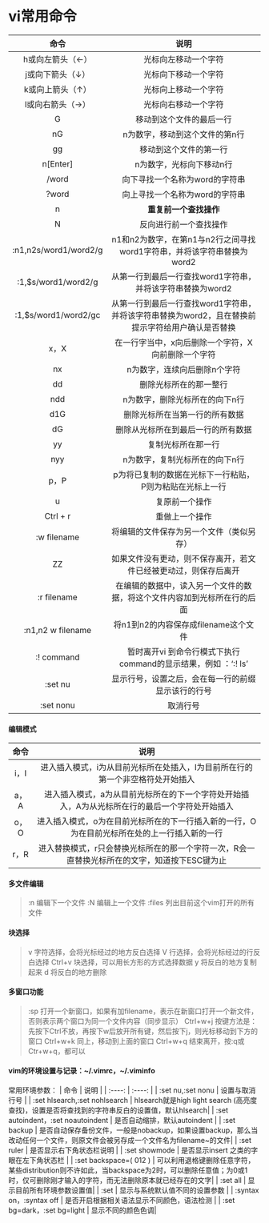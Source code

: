 # vi常用命令

|         命令          |                             说明                             |
| :-------------------: | :----------------------------------------------------------: |
|   h或向左箭头（←）    |                     光标向左移动一个字符                     |
|   j或向下箭头（↓）    |                     光标向下移动一个字符                     |
|   k或向上箭头（↑）    |                     光标向上移动一个字符                     |
|   l或向右箭头（→）    |                     光标向右移动一个字符                     |
|           G           |                   移动到这个文件的最后一行                   |
|          nG           |                n为数字，移动到这个文件的第n行                |
|          gg           |                    移动到这个文件的第一行                    |
|       n[Enter]        |                   n为数字，光标向下移动n行                   |
|         /word         |                向下寻找一个名称为word的字符串                |
|         ?word         |                向上寻找一个名称为word的字符串                |
|           n           |                    **重复前一个查找操作**                    |
|           N           |                    反向进行前一个查找操作                    |
| :n1,n2s/word1/word2/g | n1和n2为数字，在第n1与n2行之间寻找word1字符串，并将该字符串替换为word2 |
|  :1,$s/word1/word2/g  |  从第一行到最后一行查找word1字符串，并将该字符串替换为word2  |
| :1,$s/word1/word2/gc  | 从第一行到最后一行查找word1字符串，并将该字符串替换为word2，且在替换前提示字符给用户确认是否替换 |
|         x，X          |      在一行字当中，x向后删除一个字符，X向前删除一个字符      |
|          nx           |                 n为数字，连续向后删除n个字符                 |
|          dd           |                    删除光标所在的那一整行                    |
|          ndd          |                n为数字，删除光标所在的向下n行                |
| d1G	| 删除光标所在当第一行的所有数据 |
| dG | 删除从光标所在到最后一行的所有数据 |
| yy | 复制光标所在那一行 |
| nyy | n为数字，复制光标所在的向下n行 |
| p，P | p为将已复制的数据在光标下一行粘贴，P则为粘贴在光标上一行 |
| u | 复原前一个操作 |
| Ctrl + r | 重做上一个操作 |
| :w filename | 将编辑的文件保存为另一个文件（类似另存）|
| ZZ | 如果文件没有更动，则不保存离开，若文件已经被更动过，则保存后离开 |
| :r filename | 在编辑的数据中，读入另一个文件的数据，将这个文件内容加到光标所在行的后面 |
| :n1,n2 w filename | 将n1到n2的内容保存成filename这个文件 |
| :! command | 暂时离开vi 到命令行模式下执行command的显示结果，例如 ：‘:! ls’ |
| :set nu | 显示行号，设置之后，会在每一行的前缀显示该行的行号 |
| :set nonu |  取消行号 |

#### 编辑模式 
| 命令 | 说明 |
| :---: | :---:|
| i，I | 进入插入模式，i为从目前光标所在处插入，I为目前所在行的第一个非空格符处开始插入 |
| a，A | 进入插入模式，a为从目前光标所在的下一个字符处开始插入，A为从光标所在行的最后一个字符处开始插入 |
| o，O | 进入插入模式，o为在目前光标所在的下一行插入新的一行，O为在目前光标所在处的上一行插入新的一行 |
| r，R | 进入替换模式，r只会替换光标所在的那一个字符一次，R会一直替换光标所在的文字，知道按下ESC键为止|

#### 多文件编辑

> :n	编辑下一个文件
> :N	编辑上一个文件
> :files	列出目前这个vim打开的所有文件

#### 块选择

> v		字符选择，会将光标经过的地方反白选择
> V		行选择，会将光标经过的行反白选择
> Ctrl+v	块选择，可以用长方形的方式选择数据
> y		将反白的地方复制起来
> d		将反白的地方删除

#### 多窗口功能
> :sp		打开一个新窗口，如果有加filename，表示在新窗口打开一个新文件，否则表示两个窗口为同一个文件内容（同步显示）
> Ctrl+w+j		按键方法是：先按下Ctrl不放，再按下w后放开所有键，然后按下j，则光标移动到下方的窗口
> Ctrl+w+k		同上，移动到上面的窗口
> Ctrl+w+q		结束离开，按:q或Ctr+w+q，都可以

#### vim的环境设置与记录：~/.vimrc，~/.viminfo
常用环境参数：
| 命令 | 说明 |
| :----: | :----: |
| :set nu,:set nonu | 设置与取消行号 |
| :set hlsearch,:set nohlsearch | hlsearch就是high light search (高亮度查找)，设置是否将查找到的字符串反白的设置值，默认hlsearch|
| :set autoindent，:set noautoindent | 是否自动缩排，默认autoindent |
| :set backup | 是否自动保存备份文件，一般是nobackup，如果设置backup，那么当改动任何一个文件，则原文件会被另存成一个文件名为filename~的文件|
| :set ruler | 是否显示右下角状态栏说明 |
| :set showmode | 是否显示insert 之类的字眼在左下角状态栏 |
| :set backspace=( 012 ) | 可以利用退格键删除任意字符，某些distribution则不许如此，当backspace为2时，可以删除任意值；为0或1时，仅可删除刚才输入的字符，而无法删除原本就已经存在的文字|
| :set all | 显示目前所有环境参数设置值|
| :set | 显示与系统默认值不同的设置参数 |
| :syntax on，:syntax off | 是否开启根据相关语法显示不同颜色，语法检测 |
| :set bg=dark，:set bg=light | 显示不同的颜色色调|

